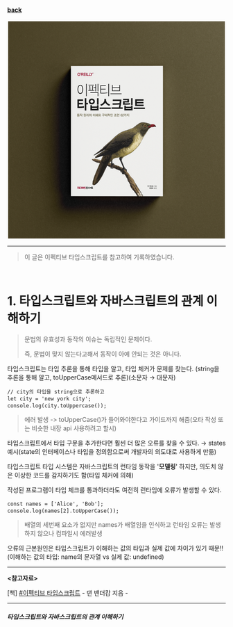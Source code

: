 #### [back](../../../README.md) &nbsp;&nbsp; 

<p align="center" style="width:500px; margin: 0 auto">
    <img src="../../image/main.png">
</p>

---

> 이 글은 이펙티브 타입스크립트를 참고하여 기록하였습니다.

<br>

# 1. 타입스크립트와 자바스크립트의 관계 이해하기

> 문법의 유효성과 동작의 이슈는 독립적인 문제이다.
>
> 즉, 문법이 맞지 않는다고해서 동작이 아예 안되는 것은 아니다.

타입스크립트는 타입 추론을 통해 타입을 알고, 타입 체커가 문제를 찾는다. (string을 추론을 통해 알고, toUpperCase메서드로 추론)(소문자 → 대문자)

```tsx
// city의 타입을 string으로 추론하고
let city = 'new york city';
console.log(city.toUppercase());
```
> 에러 발생 -> toUpperCase()가 들어와야한다고 가이드까지 해줌(오타 작성 또는 비슷한 내장 api 사용하려고 할시)

타입스크립트에서 타입 구문을 추가한다면 훨씬 더 많은 오류를 찾을 수 있다. → states 예시(state의 인터페이스나 타입을 정의함으로써 개발자의 의도대로 사용하게 만듦)

타입스크립트 타입 시스템은 자바스크립트의 런타임 동작을 '**모델링**' 하지만, 의도치 않은 이상한 코드를 감지하기도 함(타입 체커에 의해)

작성된 프로그램이 타입 체크를 통과하더라도 여전히 런타임에 오류가 발생할 수 있다.

```tsx
const names = ['Alice', 'Bob'];
console.log(names[2].toUpperCase()); 
```

> 배열의 세번째 요소가 없지만 names가 배열임을 인식하고 런타임 오류는 발생하지 않으나 컴파일시 에러발생

오류의 근본원인은 타입스크립트가 이해하는 값의 타입과 실제 값에 차이가 있기 때문!!(이해하는 값의 타입: name의 문자열 vs 실제 값: undefined)

---

<strong><참고자료></strong>

[책] [#이펙티브 타입스크립트][effective-typescript] - 댄 밴더캄 지음 -

---

##### 타입스크립트와 자바스크립트의 관계 이해하기

[effective-typescript]: https://www.aladin.co.kr/shop/wproduct.aspx?ItemId=273193135&start=slayer
[sangcho]: https://github.com/SangchoKim
[taeHyen]: https://github.com/rlaxogus0517
[kangHyen]: https://github.com/bebekh1216
[sumin]: https://github.com/ttumzzi
